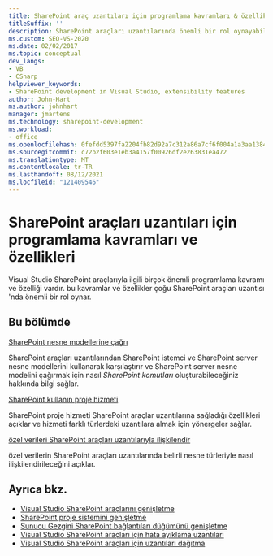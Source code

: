 ```yaml
---
title: SharePoint araç uzantıları için programlama kavramları & özellikleri
titleSuffix: ''
description: SharePoint araçları uzantılarında önemli bir rol oynayabileceği Visual Studio SharePoint araçlarıyla ilgili önemli programlama kavramlarını ve özelliklerini gözden geçirin.
ms.custom: SEO-VS-2020
ms.date: 02/02/2017
ms.topic: conceptual
dev_langs:
- VB
- CSharp
helpviewer_keywords:
- SharePoint development in Visual Studio, extensibility features
author: John-Hart
ms.author: johnhart
manager: jmartens
ms.technology: sharepoint-development
ms.workload:
- office
ms.openlocfilehash: 0fefdd5397fa2204fb82d92a7c312a86a7cf6f004a1a3aa138415117e4fe255d
ms.sourcegitcommit: c72b2f603e1eb3a4157f00926df2e263831ea472
ms.translationtype: MT
ms.contentlocale: tr-TR
ms.lasthandoff: 08/12/2021
ms.locfileid: "121409546"
---
```

# <a name="programming-concepts-and-features-for-sharepoint-tools-extensions"></a>SharePoint araçları uzantıları için programlama kavramları ve özellikleri
  Visual Studio SharePoint araçlarıyla ilgili birçok önemli programlama kavramı ve özelliği vardır. bu kavramlar ve özellikler çoğu SharePoint araçları uzantısı 'nda önemli bir rol oynar.

## <a name="in-this-section"></a>Bu bölümde
 [SharePoint nesne modellerine çağrı](../sharepoint/calling-into-the-sharepoint-object-models.md)

 SharePoint araçları uzantılarından SharePoint istemci ve SharePoint server nesne modellerini kullanarak karşılaştırır ve SharePoint server nesne modelini çağırmak için nasıl *SharePoint komutları* oluşturabileceğiniz hakkında bilgi sağlar.

 [SharePoint kullanın proje hizmeti](../sharepoint/using-the-sharepoint-project-service.md)

 SharePoint proje hizmeti SharePoint araçlar uzantılarına sağladığı özellikleri açıklar ve hizmeti farklı türlerdeki uzantılara almak için yönergeler sağlar.

 [özel verileri SharePoint araçları uzantılarıyla ilişkilendir](../sharepoint/associating-custom-data-with-sharepoint-tools-extensions.md)

 özel verilerin SharePoint araçları uzantılarında belirli nesne türleriyle nasıl ilişkilendirileceğini açıklar.

## <a name="see-also"></a>Ayrıca bkz.
- [Visual Studio SharePoint araçlarını genişletme](../sharepoint/extending-the-sharepoint-tools-in-visual-studio.md)
- [SharePoint proje sistemini genişletme](../sharepoint/extending-the-sharepoint-project-system.md)
- [Sunucu Gezgini SharePoint bağlantıları düğümünü genişletme](../sharepoint/extending-the-sharepoint-connections-node-in-server-explorer.md)
- [Visual Studio SharePoint araçları için hata ayıklama uzantıları](../sharepoint/debugging-extensions-for-the-sharepoint-tools-in-visual-studio.md)
- [Visual Studio SharePoint araçları için uzantıları dağıtma](../sharepoint/deploying-extensions-for-the-sharepoint-tools-in-visual-studio.md)
